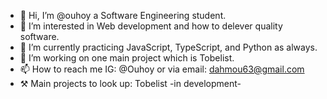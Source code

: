 - 👋 Hi, I’m @ouhoy a Software Engineering student.
- 👀 I’m interested in Web development and how to delever quality software.
- 🌱 I’m currently practicing JavaScript, TypeScript, and Python as always.
- 💞️ I’m working on one main project which is Tobelist.
- 📫 How to reach me IG: @Ouhoy or via email: dahmou63@gmail.com
- ⚒️ Main projects to look up: Tobelist -in development-

<!---
ouhoy/ouhoy is a ✨ special ✨ repository because its `README.md` (this file) appears on your GitHub profile.
You can click the Preview link to take a look at your changes.
- 💞️ I’m working on a project called Tighri which is an online school :)
--->
